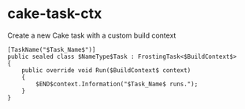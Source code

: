 ﻿---
guid: 63616b65-5a78-4ba7-ae59-e1065ee624f8
type: Live
reformat: True
shortenReferences: True
scopes: InCSharpTypeAndNamespace(minimumLanguageVersion=2.0);InFrostingCSharpFile
parameterOrder: Task_Name#1, NameType, BuildContext#1
NameType-expression: spacestounderstrokes(Task_Name)
---

# cake-task-ctx

Create a new Cake task with a custom build context

```
[TaskName("$Task_Name$")]
public sealed class $NameType$Task : FrostingTask<$BuildContext$>
{
    public override void Run($BuildContext$ context)
    {
        $END$context.Information("$Task_Name$ runs.");
    }
}
```
